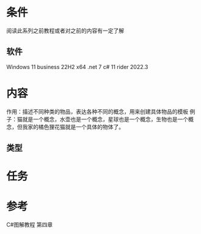 # 条件
阅读此系列之前教程或者对之前的内容有一定了解
## 软件
Windows 11 business 22H2 x64
.net 7
c# 11
rider 2022.3
# 内容
作用：描述不同种类的物品，表达各种不同的概念，用来创建具体物品的模板
例子：猫就是一个概念，水壶也是一个概念，星球也是一个概念，生物也是一个概念，但我家的橘色狸花猫就是一个具体的物体了。
## 类型
# 任务

# 参考
C#图解教程 第四章